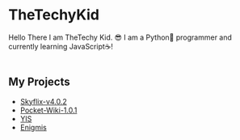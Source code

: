 
# TheTechyKid
Hello There I am TheTechy Kid. 😎
I am a Python🐍 programmer and currently learning JavaScript☕!

<div id="header" align="center">
  <img src="https://komarev.com/ghpvc/?username=TheTechyKid&style=flat-square&color=blue" alt="">
</div>

## My Projects

* [Skyflix-v4.0.2](https://github.com/TheTechyKid/Skyflix-v4.0.2)
* [Pocket-Wiki-1.0.1](https://github.com/TheTechyKid/Pocket-Wiki-1.0.1)
* [YIS](https://github.com/TheTechyKid/YIS)
* [Enigmis](https://github.com/TheTechyKid/Enigmis)
